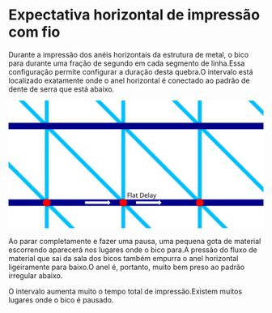 Expectativa horizontal de impressão com fio
====
Durante a impressão dos anéis horizontais da estrutura de metal, o bico para durante uma fração de segundo em cada segmento de linha.Essa configuração permite configurar a duração desta quebra.O intervalo está localizado exatamente onde o anel horizontal é conectado ao padrão de dente de serra que está abaixo.

![Os locais onde o bico vai parar](../images/wireframe_flat_delay.svg)

Ao parar completamente e fazer uma pausa, uma pequena gota de material escorrendo aparecerá nos lugares onde o bico para.A pressão do fluxo de material que sai da sala dos bicos também empurra o anel horizontal ligeiramente para baixo.O anel é, portanto, muito bem preso ao padrão irregular abaixo.

O intervalo aumenta muito o tempo total de impressão.Existem muitos lugares onde o bico é pausado.